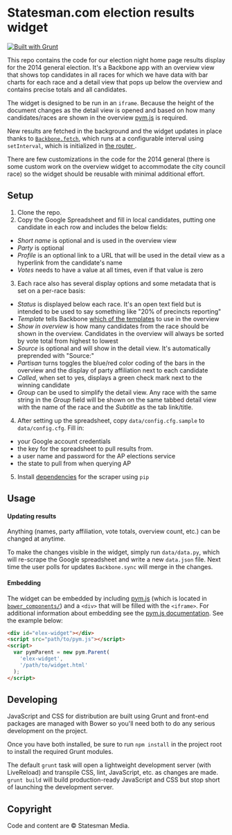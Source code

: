 # Statesman.com election results widget

[![Built with Grunt](https://cdn.gruntjs.com/builtwith.png)](http://gruntjs.com/)

This repo contains the code for our election night home page results display for the 2014 general election. It's a Backbone app with an overview view that shows top candidates in all races for which we have data with bar charts for each race and a detail view that pops up below the overview and contains precise totals and all candidates.

The widget is designed to be run in an `iframe`. Because the height of the document changes as the detail view is opened and based on how many candidates/races are shown in the overview [pym.js](http://blog.apps.npr.org/pym.js/) is required.

New results are fetched in the background and the widget updates in place thanks to [`Backbone.fetch`](http://backbonejs.org/#Collection-fetch), which runs at a configurable interval using `setInterval`, which is initialized in [the router ](https://github.com/statesman/elex/blob/80be36263c67adb6af7e081d376d1797be19e582/src/js/modules/router.js#L49-L53).

There are few customizations in the code for the 2014 general (there is some custom work on the overview widget to accommodate the city council race) so the widget should be reusable with minimal additional effort.

## Setup

1. Clone the repo.
2. Copy the Google Spreadsheet and fill in local candidates, putting one candidate in each row and includes the below fields:
  - *Short name* is optional and is used in the overview view
  - *Party* is optional
  - *Profile* is an optional link to a URL that will be used in the detail view as a hyperlink from the candidate's name
  - *Votes* needs to have a value at all times, even if that value is zero
3. Each race also has several display options and some metadata that is set on a per-race basis:
  - *Status* is displayed below each race. It's an open text field but is intended to be used to say something like "20% of precincts reporting"
  - *Template* tells Backbone [which of the templates](src/templates) to use in the overview
  - *Show in overview* is how many candidates from the race should be shown in the overview. Candidates in the overview will always be sorted by vote total from highest to lowest
  - *Source* is optional and will show in the detail view. It's automatically preprended with "Source:"
  - *Partisan* turns toggles the blue/red color coding of the bars in the overview and the display of party affiliation next to each candidate
  - *Called*, when set to yes, displays a green check mark next to the winning candidate
  - *Group* can be used to simplify the detail view. Any race with the same string in the *Group* field will be shown on the same tabbed detail view with the name of the race and the *Subtitle* as the tab link/title.
4. After setting up the spreadsheet, copy `data/config.cfg.sample` to `data/config.cfg`. Fill in:
  - your Google account credentials
  - the key for the spreadsheet to pull results from.
  - a user name and password for the AP elections service
  - the state to pull from when querying AP
5. Install [dependencies](data/requirements.txt) for the scraper using `pip`

## Usage

#### Updating results

Anything (names, party affiliation, vote totals, overview count, etc.) can be changed at anytime.

To make the changes visible in the widget, simply run `data/data.py`, which will re-scrape the Google spreadsheet and write a new `data.json` file. Next time the user polls for updates `Backbone.sync` will merge in the changes.

#### Embedding

The widget can be embedded by including [pym.js](http://blog.apps.npr.org/pym.js/) (which is located in [`bower_components/`](bower_components/pym.js/src)) and a `<div>` that will be filled with the `<iframe>`. For additional information about embedding see the [pym.js documentation](http://blog.apps.npr.org/pym.js/). See the example below:

```html
<div id="elex-widget"></div>
<script src="path/to/pym.js"></script>
<script>
  var pymParent = new pym.Parent(
    'elex-widget',
    '/path/to/widget.html'
  );
</script>
```

## Developing

JavaScript and CSS for distribution are built using Grunt and front-end packages are managed with Bower so you'll need both to do any serious development on the project.

Once you have both installed, be sure to run `npm install` in the project root to install the required Grunt modules.


The default `grunt` task will open a lightweight development server (with LiveReload) and transpile CSS, lint, JavaScript, etc. as changes are made. `grunt build` will build production-ready JavaScript and CSS but stop short of launching the development server.

## Copyright

Code and content are &copy; Statesman Media.
